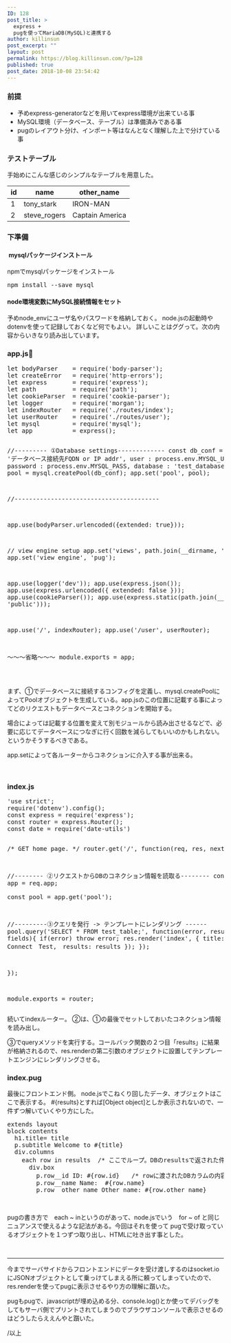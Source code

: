 ```yaml
---
ID: 128
post_title: >
  express +
  pugを使ってMariaDB(MySQL)と連携する
author: killinsun
post_excerpt: ""
layout: post
permalink: https://blog.killinsun.com/?p=128
published: true
post_date: 2018-10-08 23:54:42
---
```

<h3>前提</h3>
<ul>
 	<li>予めexpress-generatorなどを用いてexpress環境が出来ている事</li>
 	<li>MySQL環境（データベース、テーブル）は準備済みである事</li>
 	<li>pugのレイアウト分け、インポート等はなんとなく理解した上で分けている事</li>
</ul>
<h3>テストテーブル</h3>
手始めにこんな感じのシンプルなテーブルを用意した。

| id | name | other_name|
|---|--------|---------------|
|1|tony_stark|IRON-MAN|
|2|steve_rogers|Captain America|
<h3>下準備</h3>
<h4> mysqlパッケージインストール</h4>
npmでmysqlパッケージをインストール
<pre class="lang:default decode:true">npm install --save mysql</pre>
<h4>node環境変数にMySQL接続情報をセット</h4>
予めnode_envにユーザ名やパスワードを格納しておく。
node.jsの起動時やdotenvを使って記録しておくなど何でもよい。
詳しいことはググって。次の内容からいきなり読み出しています。
<h3>app.js</h3>
<pre class="lang:js decode:true">let bodyParser    = require('body-parser');
let createError   = require('http-errors');
let express       = require('express');
let path          = require('path');
let cookieParser  = require('cookie-parser');
let logger        = require('morgan');
let indexRouter   = require('./routes/index');
let userRouter    = require('./routes/user');
let mysql         = require('mysql');
let app           = express();

//--------- ①Database settings-------------
const db_conf = {
  host     : 'データベース接続先FQDN or IP addr',
  user     : process.env.MYSQL_USER,
  password : process.env.MYSQL_PASS,
  database : 'test_database'
}
const pool = mysql.createPool(db_conf);
app.set('pool', pool);

//----------------------------------------


app.use(bodyParser.urlencoded({extended: true}));

// view engine setup
app.set('views', path.join(__dirname, 'views'));
app.set('view engine', 'pug');

app.use(logger('dev'));
app.use(express.json());
app.use(express.urlencoded({ extended: false }));
app.use(cookieParser());
app.use(express.static(path.join(__dirname, 'public')));

app.use('/', indexRouter);
app.use('/user', userRouter);

〜〜〜省略〜〜〜
module.exports = app;
</pre>
&nbsp;

まず、①でデータベースに接続するコンフィグを定義し、mysql.createPoolによってPoolオブジェクトを生成している。app.jsのこの位置に記載する事によってどのリクエストもデータベースとコネクションを開始する。

場合によっては記載する位置を変えて別モジュールから読み出させるなどで、必要に応じてデータベースにつなぎに行く回数を減らしてもいいのかもしれない。というかそうするべきである。

app.setによって各ルーターからコネクションに介入する事が出来る。

&nbsp;
<h3>index.js</h3>
<pre class="lang:js decode:true">'use strict';
require('dotenv').config();
const express = require('express');
const router = express.Router();
const date = require('date-utils')

/* GET home page. */
router.get('/', function(req, res, next) {

  //-------- ②リクエストからDBのコネクション情報を読取る--------
  const app   = req.app;   
  const pool  = app.get('pool');

  //---------③クエリを発行 -&gt; テンプレートにレンダリング ------
  pool.query('SELECT * FROM test_table;', function(error, results, fields){
    if(error) throw error;
    res.render('index', { title: 'DB Connect　Test,　results: results });
  });
  

});

module.exports = router;</pre>
続いてindexルーター。
②は、①の最後でセットしておいたコネクション情報を読み出し。

③でqueryメソッドを実行する。コールバック関数の２つ目「results」に結果が格納されるので、res.renderの第二引数のオブジェクトに設置してテンプレートエンジンにレンダリングさせる。
<h3>index.pug</h3>
最後にフロントエンド側。 node.jsでこねくり回したデータ、オブジェクトはここで表示する。
#{results}とすれば[Object object]としか表示されないので、一件ずつ解いていくやり方にした。
<pre class="lang:css decode:true">extends layout
block contents
  h1.title= title
  p.subtitle Welcome to #{title}
  div.columns
    each row in results  /* ここでループ。DBのresultsで返された件数分rowに格納していく。 */
      div.box
        p.row__id ID: #{row.id}　　/* rowに渡されたDBカラムの内容は row.{カラム名}で取得できる */
        p.row__name Name:  #{row.name}
        p.row__other_name Other_name: #{row.other_name}
</pre>
&nbsp;

pugの書き方で　each ~ inというのがあって、node.jsでいう　for ~ of と同じニュアンスで使えるような記法がある。今回はそれを使って pugで受け取っているオブジェクトを１つずつ取り出し、HTMLに吐き出す事とした。

&nbsp;

<hr />

今までサーバサイドからフロントエンドにデータを受け渡しするのはsocket.ioにJSONオブジェクトとして乗っけてしまえる所に頼ってしまっていたので、res.renderを使ってpugに表示させるやり方の理解に躓いた。

pugもpugで、javascriptが埋め込める分、console.log()とか使ってデバッグをしてもサーバ側でプリントされてしまうのでブラウザコンソールで表示させるのはどうしたらええんやと躓いた。

/以上

&nbsp;

&nbsp;